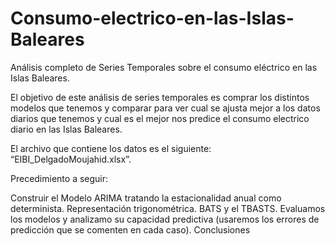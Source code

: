# Consumo-electrico-en-las-Islas-Baleares
Análisis completo de Series Temporales sobre el consumo eléctrico en las Islas Baleares.

El objetivo de este análisis de series temporales es comprar los distintos modelos que tenemos y comparar para ver cual se ajusta mejor a los datos diarios que tenemos y cual es el mejor nos predice el consumo electrico diario en las Islas Baleares.

El archivo que contiene los datos es el siguiente: “EIBI_DelgadoMoujahid.xlsx”.

Precedimiento a seguir:

Construir el Modelo ARIMA tratando la estacionalidad anual como determinista.
Representación trigonométrica.
BATS y el TBASTS.
Evaluamos los modelos y analizamo su capacidad predictiva (usaremos los errores de predicción que se comenten en cada caso).
Conclusiones
